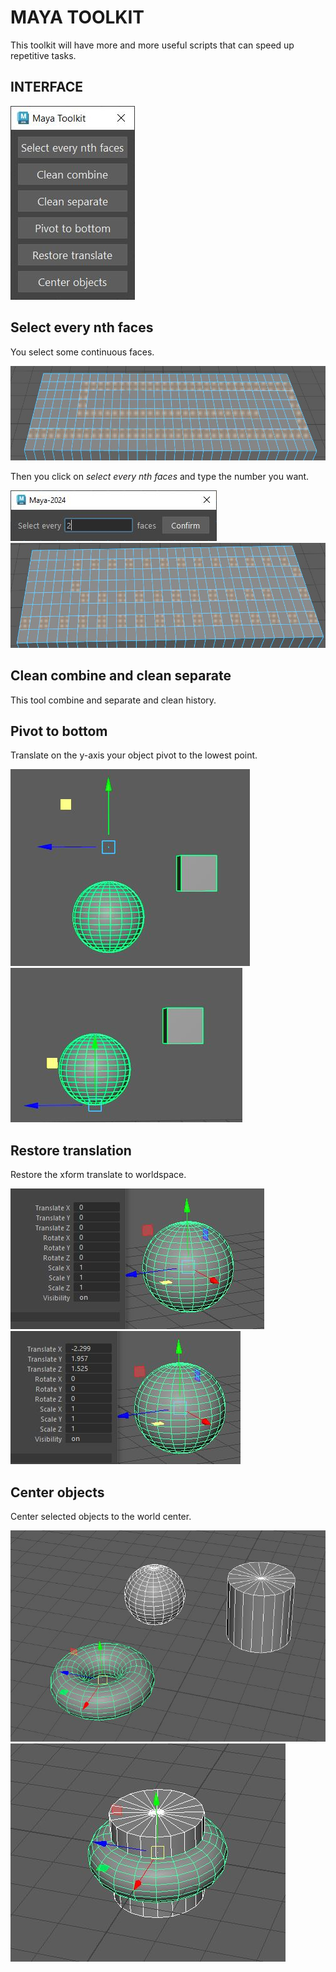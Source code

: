# MAYA TOOLKIT

This toolkit will have more and more useful scripts that can speed up repetitive tasks.

## INTERFACE

![interface](./readme/interface.jpg)

## Select every nth faces

You select some continuous faces.

![](./readme/select_faces.jpg)

Then you click on *select every nth faces* and type the number you want.

![](./readme/select_every.jpg)
![](./readme/checker_deselect.jpg)

## Clean combine and clean separate

This tool combine and separate and clean history.

## Pivot to bottom

Translate on the y-axis your object pivot to the lowest point.

![](./readme/pivot_middle.jpg)
![](./readme/pivot_bottom.jpg)

## Restore translation

Restore the xform translate to worldspace.

![](./readme/before_restore.jpg)
![](./readme/after_restore.jpg)

## Center objects

Center selected objects to the world center.

![](./readme/before_center.jpg)
![](./readme/after_center.jpg)
